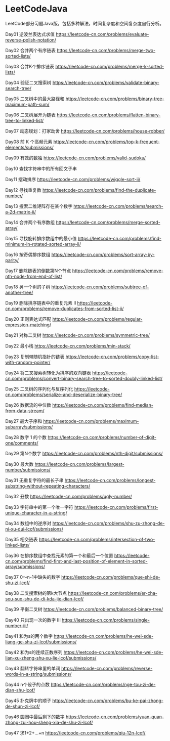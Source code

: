 # LeetCodeJava
LeetCode部分习题Java版，包括多种解法，时间复杂度和空间复杂度自行分析。

Day01 逆波兰表达式求值 https://leetcode-cn.com/problems/evaluate-reverse-polish-notation/

Day02 合并两个有序链表 https://leetcode-cn.com/problems/merge-two-sorted-lists/

Day03 合并K个排序链表 https://leetcode-cn.com/problems/merge-k-sorted-lists/

Day04 验证二叉搜索树 https://leetcode-cn.com/problems/validate-binary-search-tree/

Day05 二叉树中的最大路径和 https://leetcode-cn.com/problems/binary-tree-maximum-path-sum/

Day06 二叉树展开为链表 https://leetcode-cn.com/problems/flatten-binary-tree-to-linked-list/

Day07 动态规划：打家劫舍 https://leetcode-cn.com/problems/house-robber/

Day08 前 K 个高频元素 https://leetcode-cn.com/problems/top-k-frequent-elements/submissions/

Day09 有效的数独
https://leetcode-cn.com/problems/valid-sudoku/

Day10 查找字符串中的所有回文子串

Day11 摆动排序
https://leetcode-cn.com/problems/wiggle-sort-ii/

Day12 寻找重复数
https://leetcode-cn.com/problems/find-the-duplicate-number/

Day13 搜索二维矩阵存在某个数字
https://leetcode-cn.com/problems/search-a-2d-matrix-ii/

Day14 合并两个有序数组
https://leetcode-cn.com/problems/merge-sorted-array/

Day15 寻找旋转排序数组中的最小值
https://leetcode-cn.com/problems/find-minimum-in-rotated-sorted-array-ii/

Day16 按奇偶排序数组
https://leetcode-cn.com/problems/sort-array-by-parity/

Day17 删除链表的倒数第N个节点
https://leetcode-cn.com/problems/remove-nth-node-from-end-of-list/

Day18 另一个树的子树
https://leetcode-cn.com/problems/subtree-of-another-tree/

Day19 删除排序链表中的重复元素 II
https://leetcode-cn.com/problems/remove-duplicates-from-sorted-list-ii/

Day20 正则表达式匹配
https://leetcode-cn.com/problems/regular-expression-matching/

Day21 对称二叉树
https://leetcode-cn.com/problems/symmetric-tree/

Day22 最小栈
https://leetcode-cn.com/problems/min-stack/

Day23 复制带随机指针的链表
https://leetcode-cn.com/problems/copy-list-with-random-pointer/

Day24 将二叉搜索树转化为排序的双向链表
https://leetcode-cn.com/problems/convert-binary-search-tree-to-sorted-doubly-linked-list/

Day25 二叉树的序列化与反序列化
https://leetcode-cn.com/problems/serialize-and-deserialize-binary-tree/

Day26 数据流的中位数
https://leetcode-cn.com/problems/find-median-from-data-stream/

Day27 最大子序和
https://leetcode-cn.com/problems/maximum-subarray/submissions/

Day28 数字 1 的个数
https://leetcode-cn.com/problems/number-of-digit-one/comments/

Day29 第N个数字
https://leetcode-cn.com/problems/nth-digit/submissions/

Day30 最大数
https://leetcode-cn.com/problems/largest-number/submissions/

Day31 无重复字符的最长子串
https://leetcode-cn.com/problems/longest-substring-without-repeating-characters/

Day32 丑数
https://leetcode-cn.com/problems/ugly-number/

Day33 字符串中的第一个唯一字符
https://leetcode-cn.com/problems/first-unique-character-in-a-string/

Day34 数组中的逆序对
https://leetcode-cn.com/problems/shu-zu-zhong-de-ni-xu-dui-lcof/submissions/

Day35 相交链表
https://leetcode-cn.com/problems/intersection-of-two-linked-lists/

Day36 在排序数组中查找元素的第一个和最后一个位置
https://leetcode-cn.com/problems/find-first-and-last-position-of-element-in-sorted-array/submissions/

Day37 0～n-1中缺失的数字
https://leetcode-cn.com/problems/que-shi-de-shu-zi-lcof/

Day38 二叉搜索树的第k大节点
https://leetcode-cn.com/problems/er-cha-sou-suo-shu-de-di-kda-jie-dian-lcof/

Day39 平衡二叉树
https://leetcode-cn.com/problems/balanced-binary-tree/

Day40 只出现一次的数字 III
https://leetcode-cn.com/problems/single-number-iii/

Day41 和为s的两个数字
https://leetcode-cn.com/problems/he-wei-sde-liang-ge-shu-zi-lcof/submissions/

Day42 和为s的连续正数序列
https://leetcode-cn.com/problems/he-wei-sde-lian-xu-zheng-shu-xu-lie-lcof/submissions/

Day43 翻转字符串里的单词
https://leetcode-cn.com/problems/reverse-words-in-a-string/submissions/

Day44 n个骰子的点数
https://leetcode-cn.com/problems/nge-tou-zi-de-dian-shu-lcof/

Day45 扑克牌中的顺子
https://leetcode-cn.com/problems/bu-ke-pai-zhong-de-shun-zi-lcof/

Day46 圆圈中最后剩下的数字
https://leetcode-cn.com/problems/yuan-quan-zhong-zui-hou-sheng-xia-de-shu-zi-lcof/

Day47 求1+2+…+n
https://leetcode-cn.com/problems/qiu-12n-lcof/
